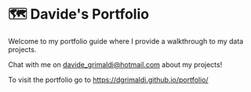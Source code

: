 # 🗺 Davide's Portfolio

Welcome to my portfolio guide where I provide a walkthrough to my data projects.

Chat with me on davide_grimaldi@hotmail.com about my projects!

To visit the portfolio go to https://dgrimaldi.github.io/portfolio/

